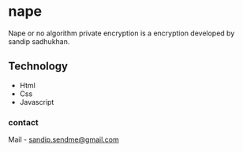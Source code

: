 # nape
Nape or no algorithm private encryption is a encryption developed by sandip sadhukhan.

## Technology
* Html
* Css 
* Javascript

### contact
Mail - sandip.sendme@gmail.com

